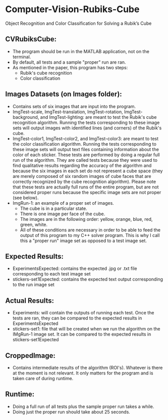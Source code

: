 # Computer-Vision-Rubiks-Cube
Object Recognition and Color Classification for Solving a Rubik’s Cube

## CVRubiksCube:
- The program should be run in the MATLAB application, not on the terminal.
- By default, all tests and a sample "proper" run are ran.
- As mentioned in the paper, this program has two steps:
    - Rubik's cube recognition
    - Color classification

## Images Datasets (on Images folder):
- Contains sets of six images that are input into the program.
- ImgTest-scale, ImgTest-translation, ImgTest-rotation, ImgTest-background, and ImgTest-lighting: are meant to test the Rubik's cube recognition algorithm. Running the tests corresponding to these image sets will output images with identified lines (and corners) of the Rubik's cube.
- ImgTest-color1, ImgTest-color2, and ImgTest-color3: are meant to test the color classification algorithm. Running the tests corresponding to these image sets will output text files containing information about the color of each sticker. These tests are performed by doing a regular full run of the algorithm. They are called tests because they were used to find qualitative results regarding the accuracy of the algorithm and because the six images in each set do not represent a cube space (they are merely composed of six random images of cube faces that are correctly recognized by the cube recognition algorithm). Please note that these tests are actually full runs of the entire program, but are not considered proper runs because the specific image sets are not proper (see below).
- ImgRun-1: an example of a proper set of images.
    - The cube is in a particular state.
    - There is one image per face of the cube.
    - The images are in the following order: yellow, orange, blue, red, green, white.
    - All of these conditions are necessary in order to be able to feed the output of this program to my C++ solver program. This is why I call this a "proper run" image set as opposed to a test image set.


## Expected Results:
- ExperimentsExpected: contains the expected .jpg or .txt file corresponding to each test image set
- stickers-set1Expected: contains the expected text output corresponding to the run image set


## Actual Results:
- Experiments: will contain the outputs of running each test. Once the tests are ran, they can be compared to the expected results in ExperimentsExpected
- stickers-set1: file that will be created when we run the algorithm on the IMgRun-1 image set. It can be compared to the expected results in stickers-set1Expected


## CroppedImage:
- Contains intermediate results of the algorithm (ROI's). Whatever is there at the moment is not relevant. It only matters for the program and is taken care of during runtime.

## Runtime:
- Doing a full run of all tests plus the sample proper run takes a while.
- Doing just the proper run should take about 25 seconds.
